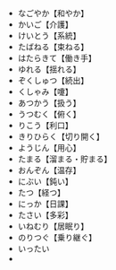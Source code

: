 - なごやか【和やか】
- かいご【介護】
- けいとう【系統】
- たばねる【束ねる】
- はたらきて【働き手】
- ゆれる【揺れる】
- ぞくしゅつ【続出】
- くしゃみ【嚔】
- あつかう【扱う】
- うつむく【俯く】
- りこう【利口】
- きりひらく【切り開く】
- ようじん【用心】
- たまる【溜まる・貯まる】
- おんぞん【温存】
- にぶい【鈍い】
- たつ【経つ】
- にっか【日課】
- たさい【多彩】
- いねむり【居眠り】
- のりつぐ【乗り継ぐ】
- いったい
- 